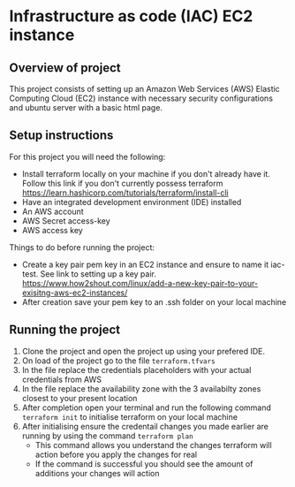 # Infrastructure as code (IAC) EC2 instance

## Overview of project
This project consists of setting up an Amazon Web Services (AWS) Elastic Computing Cloud (EC2) instance with necessary security configurations and ubuntu server with a basic html page.

## Setup instructions 
For this project you will need the following:
- Install terraform locally on your machine if you don't already have it. Follow this link if you don't currently possess terraform https://learn.hashicorp.com/tutorials/terraform/install-cli
- Have an integrated development environment
(IDE) installed
- An AWS account
- AWS Secret access-key
- AWS access key

Things to do before running the project:
- Create a key pair pem key in an EC2 instance and ensure to name it iac-test. See link to setting up a key pair. https://www.how2shout.com/linux/add-a-new-key-pair-to-your-exisitng-aws-ec2-instances/
- After creation save your pem key to an .ssh folder on your local machine

## Running the project
1.  Clone the project and open the project up using your prefered IDE.
2.  On load of the project go to the file `terraform.tfvars`
3.  In the file replace the credentials placeholders with your actual credentials from AWS
4.  In the file replace the availability zone with the 3 availabilty zones closest to your present location
5.  After completion open your terminal and run the following command `terraform init` to initialise terraform on your local machine
6.  After initialising ensure the credentail changes you made earlier are running by using the command `terraform plan`
      - This command allows you understand the changes terraform will action before you apply the changes for real
      - If the command is successful you should see the amount of additions your changes will action


